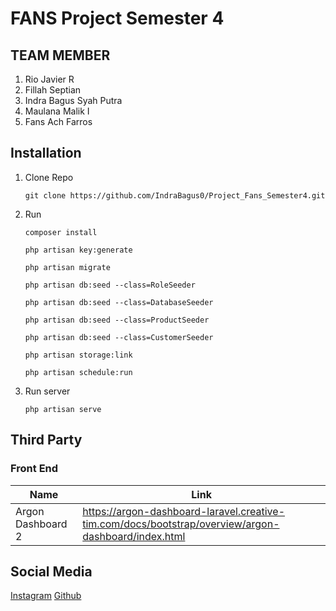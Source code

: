 # FANS Project Semester 4 

## TEAM MEMBER
1. Rio Javier R
2. Fillah Septian
3. Indra Bagus Syah Putra 
4. Maulana Malik I
5. Fans Ach Farros 
  

## Installation
1. Clone Repo
    ```console
    git clone https://github.com/IndraBagus0/Project_Fans_Semester4.git
    ```

2. Run

   ```console
   composer install
   ```
   ```console
   php artisan key:generate
   ```
   ```console
   php artisan migrate
   ```
   ```console
   php artisan db:seed --class=RoleSeeder
   ```
   ```console
   php artisan db:seed --class=DatabaseSeeder
   ```
   ```console
   php artisan db:seed --class=ProductSeeder
   ```
   ```console
   php artisan db:seed --class=CustomerSeeder
   ```
   ```console
   php artisan storage:link
   ```
   ```console
   php artisan schedule:run
   ```

3. Run server
   ```console
   php artisan serve
   ```

## Third Party
### Front End
| Name       | Link                                          |
| ---------- | --------------------------------------------- |
| Argon Dashboard 2 | <https://argon-dashboard-laravel.creative-tim.com/docs/bootstrap/overview/argon-dashboard/index.html> |

## Social Media
[Instagram](https://instagram.com/ndraabagus)
[Github](https://github.com/indrabagus0)
